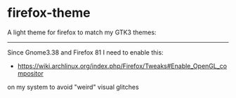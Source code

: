 # firefox-theme
A light  theme for firefox to match my GTK3 themes:
___
Since Gnome3.38 and Firefox 81 I need to enable this:

* https://wiki.archlinux.org/index.php/Firefox/Tweaks#Enable_OpenGL_compositor

on my system to avoid "weird" visual glitches 